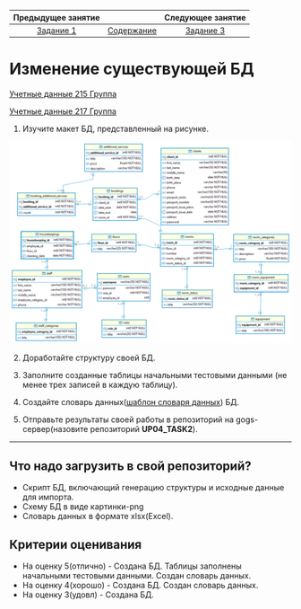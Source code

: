 Предыдущее занятие |         &nbsp;          | Следующее занятие
:----------------:|:-----------------------:|:----------------:
[Задание 1](TASK1.MD) | [Содержание](README.MD) | [Задание 3](TASK3.MD)


# Изменение существующей БД

[Учетные данные 215 Группа](docs/215.md)

[Учетные данные 217 Группа](docs/217.md)

1. Изучите макет БД, представленный на рисунке.

![hotel - public.png](images/hotel%20-%20public.png)

2. Доработайте структуру своей БД.

3. Заполните созданные таблицы начальными тестовыми данными (не менее трех записей в каждую таблицу). 

4. Создайте словарь данных([шаблон словаря данных](docs/DataDictionary_Template.xlsx)) БД.

5. Отправьте результаты своей работы в репозиторий на gogs-сервер(назовите репозиторий **UP04_TASK2**).

---

## Что надо загрузить в свой репозиторий?

* Скрипт БД, включающий генерацию структуры и исходные данные для импорта.
* Схему БД в виде картинки-png
* Словарь данных в формате xlsx(Excel).

## Критерии оценивания

* На оценку 5(отлично) - Создана БД. Таблицы заполнены начальными тестовыми данными. Создан словарь данных.
* На оценку 4(хорошо) - Создана БД. Создан словарь данных.
* На оценку 3(удовл) - Создана БД.



